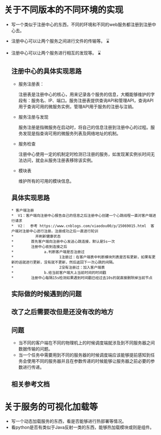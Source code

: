 # 关于不同版本的不同环境的实现

+ 写一个类似于注册中心的东西，不同的环境和不同的web服务都注册到注册中心去。

+ 注册中心可以让两个服务之间进行文件的传输等。 ⌛️

+ 注册中心可以让两个服务进行相互的发现等。 ⌛️

  ## 注册中心的具体实现思路

  + 服务注册表： 

    注册表是注册中心的核心，用来记录各个服务的信息，大概能够维护的字段有：服务名、IP、端口。服务注册表提供查询API和管理API，查询API用于查询可用的微服务实例，管理API用于服务的注册与注销。

  + 服务注册与发现

    服务注册是指微服务在启动时，将自己的信息注册到注册中心的过程。服务发现是指查询可用的微服务列表及网络地址的机制。

  + 服务检查

    注册中心使用一定的机制定时检测已注册的服务，如发现某实例长时间无法访问，就会从服务注册表移除该实例。

  + 模块表

    维护所有的可用的模块信息。

  ## 具体实现思路

  ```
  * 客户端注册
  *  V1：客户端向注册中心报告自己的信息之后注册中心创建一个心跳线程一直对客户端进行请求
  *  V2：  参考 https://www.cnblogs.com/xiaodou00/p/15069015.html  客户端对注册中心进行注册，注册成功之后一直进行轮训
  *          并刷新健康状态
  *        首先客户端向注册中心发送心跳连接，默认是5s一次
  *        注册中心收到连接之后
  *              a.判断客户端是否注册过
  *                     1注册过：在客户端表中判断模块列表是否有更新，如果有更新的话就进行更新，没有就不更新，然后返回下一次心跳的间隔。
  *                     2没有注册过：加入客户端表
  *              b.给当前客户端大上当前时间的时间戳
  *        注册中心每隔15s检测如果遇到时间戳已经过去10s的就直接删除掉当前节点
  ```

  ## 实际做的时候遇到的问题

  

  ## 改了之后需要改但是还没有改的地方

  

  

  ## 问题

  + 当不同的客户端在不同的物理机上的时候调度端就涉及到不同服务器之间数据传输的问题。
  + 当一个任务中需要用到不同的服务器的时候调度端应该能够提前感知到任务会使用不同的服务器并且在参数传递的时候能够让服务器之前必要的参数进行传递。

  ## 相关参考文档

  

# 关于服务的可视化加载等

+ 写一个动态加载服务的东西，看是否能够进行热部署等情况。
+ 看python是否有类似于Java反射一类的东西，能够热加载模块或则是组件。

